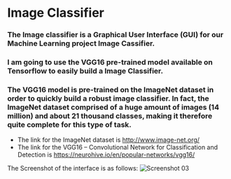 # Image Classifier
  ### The Image classifier is a Graphical User Interface (GUI) for our Machine Learning project Image Cassifier.
  
  ### I am going to use the VGG16 pre-trained model available on Tensorflow to easily build a Image Classifier.
  
  ### The VGG16 model is pre-trained on the ImageNet dataset in order to quickly build a robust image classifier. In fact, the ImageNet dataset comprised of a huge amount of images (14 million) and about 21 thousand classes, making it therefore quite complete for this type of task.
  
  * The link for the ImageNet dataset is http://www.image-net.org/
  * The link for the VGG16 – Convolutional Network for Classification and Detection is https://neurohive.io/en/popular-networks/vgg16/

The Screenshot of the interface is as follows:
![Screenshot 03](https://user-images.githubusercontent.com/56783033/84481580-e8053400-acb3-11ea-933f-a66186053bef.png)
